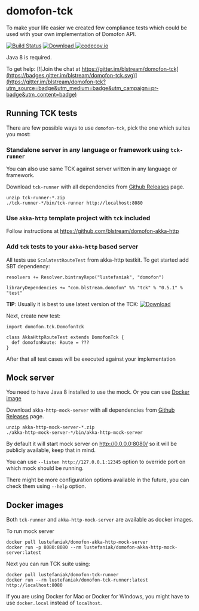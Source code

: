 # domofon-tck

To make your life easier we created few compliance tests which could be used with your own implementation of Domofon API.
 
[![Build Status](https://travis-ci.org/blstream/domofon-tck.svg?branch=master)](https://travis-ci.org/blstream/domofon-tck)
[ ![Download](https://api.bintray.com/packages/lustefaniak/domofon/tck/images/download.svg) ](https://bintray.com/lustefaniak/domofon/tck/_latestVersion)
[![codecov.io](https://codecov.io/github/blstream/domofon-tck/coverage.svg?branch=master)](https://codecov.io/github/blstream/domofon-tck?branch=master)

Java 8 is required.

To get help: [![Join the chat at https://gitter.im/blstream/domofon-tck](https://badges.gitter.im/blstream/domofon-tck.svg)](https://gitter.im/blstream/domofon-tck?utm_source=badge&utm_medium=badge&utm_campaign=pr-badge&utm_content=badge)

## Running TCK tests
 
 There are few possible ways to use `domofon-tck`, pick the one which suites you most:
 
### Standalone server in any language or framework using `tck-runner`

You can also use same TCK against server written in any language or framework.

Download `tck-runner` with all dependencies from [Github Releases](https://github.com/blstream/domofon-tck/releases) page.

```
unzip tck-runner-*.zip
./tck-runner-*/bin/tck-runner http://localhost:8080
```
 
### Use `akka-http` template project with `tck` included
 
Follow instructions at https://github.com/blstream/domofon-akka-http
 
### Add `tck` tests to your `akka-http` based server
 
All tests use `ScalatestRouteTest` from akka-http testkit. To get started add SBT dependency:
 
  ```
  resolvers += Resolver.bintrayRepo("lustefaniak", "domofon")
  
  libraryDependencies += "com.blstream.domofon" %% "tck" % "0.5.1" % "test"
  ```
  
**TIP**: Usually it is best to use latest version of the TCK: [ ![Download](https://api.bintray.com/packages/lustefaniak/domofon/tck/images/download.svg) ](https://bintray.com/lustefaniak/domofon/tck/_latestVersion)
 
Next, create new test:
 
   ```
   import domofon.tck.DomofonTck
 
   class AkkaHttpRouteTest extends DomofonTck {
     def domofonRoute: Route = ???
   }
   ```
 
After that all test cases will be executed against your implementation


## Mock server
You need to have Java 8 installed to use the mock. Or you can use [Docker image](#docker-images)

Download `akka-http-mock-server` with all dependencies from [Github Releases](https://github.com/blstream/domofon-tck/releases) page.
```
unzip akka-http-mock-server-*.zip
./akka-http-mock-server-*/bin/akka-http-mock-server
```

By default it will start mock server on http://0.0.0.0:8080/ so it will be publicly available, keep that in mind.  
  
You can use `--listen http://127.0.0.1:12345` option to override port on which mock should be running.

There might be more configuration options available in the future, you can check them using `--help` option.

## Docker images

Both `tck-runner` and `akka-http-mock-server` are available as docker images.

To run mock server
```
docker pull lustefaniak/domofon-akka-http-mock-server
docker run -p 8080:8080 --rm lustefaniak/domofon-akka-http-mock-server:latest
```

Next you can run TCK suite using:

```
docker pull lustefaniak/domofon-tck-runner
docker run --rm lustefaniak/domofon-tck-runner:latest http://localhost:8080
```

If you are using Docker for Mac or Docker for Windows, you might have to use `docker.local` instead of `localhost`.
